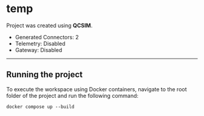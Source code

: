 # temp

Project was created using **QCSIM**.

- Generated Connectors: 2
- Telemetry: Disabled
- Gateway: Disabled

---

## Running the project

To execute the workspace using Docker containers, navigate to the root folder of the project and run the following command:

```
docker compose up --build
```
 
